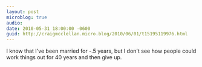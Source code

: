 ```yaml
---
layout: post
microblog: true
audio: 
date: 2010-05-31 18:00:00 -0600
guid: http://craigmcclellan.micro.blog/2010/06/01/t15195119976.html
---
```

I know that I've been married for -.5 years, but I don't see how people could work things out for 40 years and then give up.
